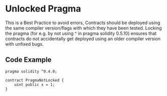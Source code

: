 # Unlocked Pragma
This is a Best Practice to avoid errors, Contracts should be deployed using the same compiler version/flags with which they have been tested. Locking the pragma (for e.g. by not using ^ in pragma solidity 0.5.10) ensures that contracts do not accidentally get deployed using an older compiler version with unfixed bugs.

## Code Example
```
pragma solidity ^0.4.0;

contract PragmaNotLocked {
    uint public x = 1;
}

```
